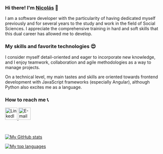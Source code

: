 ### Hi there! I'm [Nicolás](https://www.linkedin.com/in/nicolasportela) 👋

I am a software developer with the particularity of having dedicated myself previously and for several years to the study and work in the field of Social Sciences. I appreciate the comprehensive training in hard and soft skills that this dual career has allowed me to develop. 
<br>

### My skills and favorite technologies 😍

I consider myself detail-oriented and eager to incorporate new knowledge, and I enjoy teamwork, collaboration and agile methodologies as a way to manage projects.

On a technical level, my main tastes and skills are oriented towards frontend development with JavaScript frameworks (especially Angular), although Python also excites me as a language.
<br>

### How to reach me 📞
<a href="https://www.linkedin.com/in/nicolasportela"><img src="https://i.imgur.com/M44jSX8.png" alt="LinkedIn" width="40" height="40"/> <a href="mailto:nicolasportelam@gmail.com"><img src="https://i.imgur.com/VqrjIxO.png" alt="E-mail" width="40" height="40"/>

<br>

[![My GitHub stats](https://github-readme-stats.vercel.app/api?username=nicolasportela&hide=issues&show_icons=true&theme=vision-friendly-dark&count_private=true&include_all_commits=true&custom_title=My%20GitHub%20stats)](https://github.com/nicolasportela)

[![My top languages](https://github-readme-stats.vercel.app/api/top-langs/?username=nicolasportela&hide=MATLAB,Assembly&langs_count=10&&theme=vision-friendly-dark&custom_title=My%20top%20languages&card_width=495&exclude_repo=sorting_algorithms,binary_trees,monty,shell_exercises,simple_shell,printf)](https://github.com/nicolasportela)
